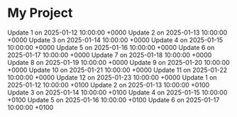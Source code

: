 # My Project
Update 1 on 2025-01-12 10:00:00 +0000
Update 2 on 2025-01-13 10:00:00 +0000
Update 3 on 2025-01-14 10:00:00 +0000
Update 4 on 2025-01-15 10:00:00 +0000
Update 5 on 2025-01-16 10:00:00 +0000
Update 6 on 2025-01-17 10:00:00 +0000
Update 7 on 2025-01-18 10:00:00 +0000
Update 8 on 2025-01-19 10:00:00 +0000
Update 9 on 2025-01-20 10:00:00 +0000
Update 10 on 2025-01-21 10:00:00 +0000
Update 11 on 2025-01-22 10:00:00 +0000
Update 12 on 2025-01-23 10:00:00 +0000
Update 1 on 2025-01-12 10:00:00 +0100
Update 2 on 2025-01-13 10:00:00 +0100
Update 3 on 2025-01-14 10:00:00 +0100
Update 4 on 2025-01-15 10:00:00 +0100
Update 5 on 2025-01-16 10:00:00 +0100
Update 6 on 2025-01-17 10:00:00 +0100
